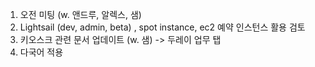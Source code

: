 1. 오전 미팅 (w. 앤드루, 알렉스, 샘)
2. Lightsail (dev, admin, beta) , spot instance, ec2 예약 인스턴스 활용 검토
3. 키오스크 관련 문서 업데이트 (w. 샘) -> 두레이 업무 탭
4. 다국어 적용